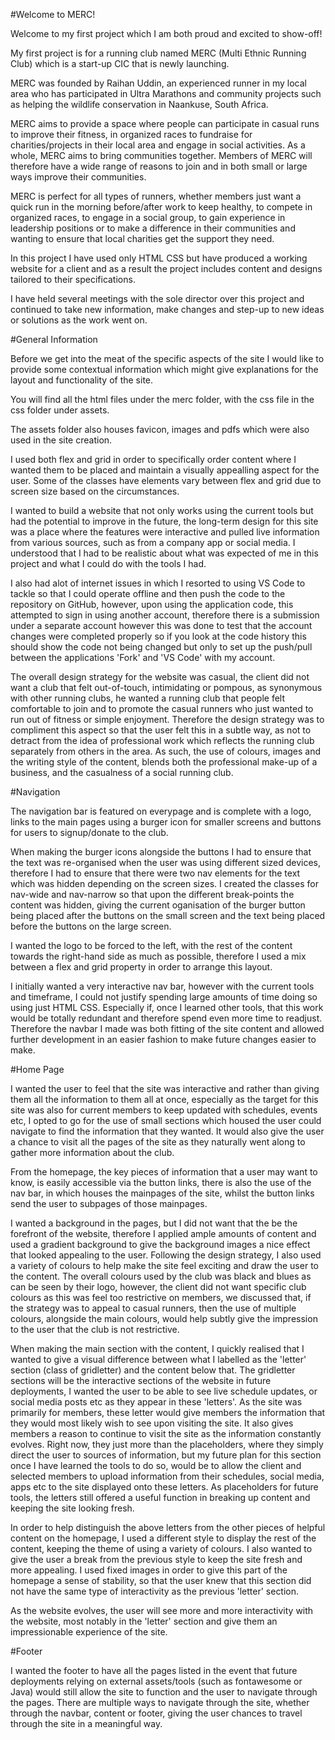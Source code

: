 #Welcome to MERC!

Welcome to my first project which I am both proud and excited to show-off!

My first project is for a running club named MERC (Multi Ethnic Running Club) which is a start-up CIC that is newly launching.

MERC was founded by Raihan Uddin, an experienced runner in my local area who has participated in Ultra Marathons and community projects such as helping the wildlife conservation in Naankuse, South Africa.

MERC aims to provide a space where people can participate in casual runs to improve their fitness, in organized races to fundraise for charities/projects in their local area and engage in social activities. As a whole, MERC aims to bring communities together. Members of MERC will therefore have a wide range of reasons to join and in both small or large ways improve their communities.

MERC is perfect for all types of runners, whether members just want a quick run in the morning before/after work to keep healthy, to compete in organized races, to engage in a social group, to gain experience in leadership positions or to make a difference in their communities and wanting to ensure that local charities get the support they need.

In this project I have used only HTML CSS but have produced a working website for a client and as a result the project includes content and designs tailored to their specifications.

I have held several meetings with the sole director over this project and continued to take new information, make changes and step-up to new ideas or solutions as the work went on.

#General Information

Before we get into the meat of the specific aspects of the site I would like to provide some contextual information which might give explanations for the layout and functionality of the site.

You will find all the html files under the merc folder, with the css file in the css folder under assets.

The assets folder also houses favicon, images and pdfs which were also used in the site creation.

I used both flex and grid in order to specifically order content where I wanted them to be placed and maintain a visually appealling aspect for the user. Some of the classes have elements vary between flex and grid due to screen size based on the circumstances.

I wanted to build a website that not only works using the current tools but had the potential to improve in the future, the long-term design for this site was a place where the features were interactive and pulled live information from various sources, such as from a company app or social media. I understood that I had to be realistic about what was expected of me in this project and what I could do with the tools I had.

I also had alot of internet issues in which I resorted to using VS Code to tackle so that I could operate offline and then push the code to the repository on GitHub, however, upon using the application code, this attempted to sign in using another account, therefore there is a submission under a separate account however this was done to test that the account changes were completed properly so if you look at the code history this should show the code not being changed but only to set up the push/pull between the applications 'Fork' and 'VS Code' with my account.

The overall design strategy for the website was casual, the client did not want a club that felt out-of-touch, intimidating or pompous, as synonymous with other running clubs, he wanted a running club that people felt comfortable to join and to promote the casual runners who just wanted to run out of fitness or simple enjoyment. Therefore the design strategy was to compliment this aspect so that the user felt this in a subtle way, as not to detract from the idea of professional work which reflects the running club separately from others in the area. As such, the use of colours, images and the writing style of the content, blends both the professional make-up of a business, and the casualness of a social running club.

#Navigation

The navigation bar is featured on everypage and is complete with a logo, links to the main pages using a burger icon for smaller screens and buttons for users to signup/donate to the club.

When making the burger icons alongside the buttons I had to ensure that the text was re-organised when the user was using different sized devices, therefore I had to ensure that there were two nav elements for the text which was hidden depending on the screen sizes. I created the classes for nav-wide and nav-narrow so that upon the different break-points the content was hidden, giving the current oganisation of the burger button being placed after the buttons on the small screen and the text being placed before the buttons on the large screen.

I wanted the logo to be forced to the left, with the rest of the content towards the right-hand side as much as possible, therefore I used a mix between a flex and grid property in order to arrange this layout.

I initially wanted a very interactive nav bar, however with the current tools and timeframe, I could not justify spending large amounts of time doing so using just HTML CSS. Especially if, once I learned other tools, that this work would be totally redundant and therefore spend even more time to readjust. Therefore the navbar I made was both fitting of the site content and allowed further development in an easier fashion to make future changes easier to make.

#Home Page

I wanted the user to feel that the site was interactive and rather than giving them all the information to them all at once, especially as the target for this site was also for current members to keep updated with schedules, events etc, I opted to go for the use of small sections which housed the user could navigate to find the information that they wanted. It would also give the user a chance to visit all the pages of the site as they naturally went along to gather more information about the club.

From the homepage, the key pieces of information that a user may want to know, is easily accessible via the button links, there is also the use of the nav bar, in which houses the mainpages of the site, whilst the button links send the user to subpages of those mainpages.

I wanted a background in the pages, but I did not want that the be the forefront of the website, therefore I applied ample amounts of content and used a gradient background to give the background images a nice effect that looked appealing to the user. Following the design strategy, I also used a variety of colours to help make the site feel exciting and draw the user to the content. The overall colours used by the club was black and blues as can be seen by their logo, however, the client did not want specific club colours as this was feel too restrictive on members, we discussed that, if the strategy was to appeal to casual runners, then the use of multiple colours, alongside the main colours, would help subtly give the impression to the user that the club is not restrictive.

When making the main section with the content, I quickly realised that I wanted to give a visual difference between what I labelled as the 'letter' section (class of gridletter) and the content below that. The gridletter sections will be the interactive sections of the website in future deployments, I wanted the user to be able to see live schedule updates, or social media posts etc as they appear in these 'letters'. As the site was primarily for members, these letter would give members the information that they would most likely wish to see upon visiting the site. It also gives members a reason to continue to visit the site as the information constantly evolves. Right now, they just more than the placeholders, where they simply direct the user to sources of information, but my future plan for this section once I have learned the tools to do so, would be to allow the client and selected members to upload information from their schedules, social media, apps etc to the site displayed onto these letters. As placeholders for future tools, the letters still offered a useful function in breaking up content and keeping the site looking fresh.

In order to help distinguish the above letters from the other pieces of helpful content on the homepage, I used a different style to display the rest of the content, keeping the theme of using a variety of colours. I also wanted to give the user a break from the previous style to keep the site fresh and more appealing. I used fixed images in order to give this part of the homepage a sense of stability, so that the user knew that this section did not have the same type of interactivity as the previous 'letter' section.

As the website evolves, the user will see more and more interactivity with the website, most notably in the 'letter' section and give them an impressionable experience of the site.

#Footer

I wanted the footer to have all the pages listed in the event that future deployments relying on external assets/tools (such as fontawesome or Java) would still allow the site to function and the user to navigate through the pages. There are multiple ways to navigate through the site, whether through the navbar, content or footer, giving the user chances to travel through the site in a meaningful way.




